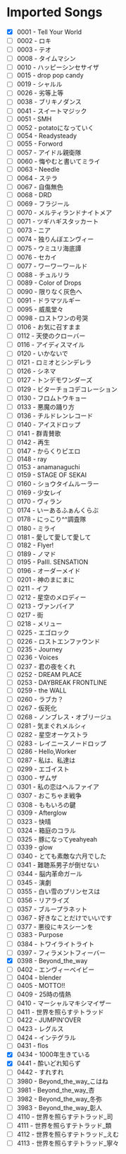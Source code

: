 # Imported Songs
  - [x] 0001 - Tell Your World
  - [ ] 0002 - ロキ
  - [ ] 0003 - テオ
  - [ ] 0008 - タイムマシン
  - [ ] 0010 - ハッピーシンセサイザ
  - [ ] 0015 - drop pop candy
  - [ ] 0019 - シャルル
  - [ ] 0026 - 劣等上等
  - [ ] 0038 - ブリキノダンス
  - [ ] 0041 - スイートマジック
  - [ ] 0051 - SMH
  - [ ] 0052 - potatoになっていく
  - [ ] 0054 - Readysteady
  - [ ] 0055 - Forword
  - [ ] 0057 - アイドル親衛隊
  - [ ] 0060 - 悔やむと書いてミライ
  - [ ] 0063 - Needle
  - [ ] 0064 - ステラ
  - [ ] 0067 - 自傷無色
  - [ ] 0068 - DRD
  - [ ] 0069 - フラジール
  - [ ] 0070 - メルティランドナイトメア
  - [ ] 0071 - ツギハギスタッカート
  - [ ] 0073 - ニア
  - [ ] 0074 - 独りんぼエンヴィー
  - [ ] 0075 - ウミユリ海底譚
  - [ ] 0076 - セカイ
  - [ ] 0077 - ワーワーワールド
  - [ ] 0088 - チュルリラ
  - [ ] 0089 - Color of Drops
  - [ ] 0090 - 限りなく灰色へ
  - [ ] 0091 - ドラマツルギー
  - [ ] 0095 - 威風堂々
  - [ ] 0098 - ロストワンの号哭
  - [ ] 0106 - お気に召すまま
  - [ ] 0112 - 天使のクローバー
  - [ ] 0116 - アイディスマイル
  - [ ] 0120 - いかないで
  - [ ] 0121 - ロミオとシンデレラ
  - [ ] 0126 - シネマ
  - [ ] 0127 - トンデモワンダーズ
  - [ ] 0129 - ビターチョコデコレーション
  - [ ] 0130 - フロムトウキョー
  - [ ] 0133 - 悪魔の踊り方
  - [ ] 0136 - チルドレンレコード
  - [ ] 0140 - アイスドロップ
  - [ ] 0141 - 群青賛歌
  - [ ] 0142 - 再生
  - [ ] 0147 - からくりピエロ
  - [ ] 0148 - ray
  - [ ] 0153 - anamanaguchi
  - [ ] 0159 - STAGE OF SEKAI
  - [ ] 0160 - ショウタイムルーラー
  - [ ] 0169 - 少女レイ
  - [ ] 0170 - ヴィラン
  - [ ] 0174 - いーあるふぁんくらぶ
  - [ ] 0178 - にっこり^^調査隊
  - [ ] 0180 - ミライ
  - [ ] 0181 - 愛して愛して愛して
  - [ ] 0182 - Flyer! 
  - [ ] 0189 - ノマド
  - [ ] 0195 - PaⅢ. SENSATION
  - [ ] 0196 - オーダーメイド
  - [ ] 0201 - 神のまにまに
  - [ ] 0211 - イフ
  - [ ] 0212 - 星空のメロディー
  - [ ] 0213 - ヴァンパイア
  - [ ] 0217 - 街
  - [ ] 0218 - メリュー
  - [ ] 0225 - エゴロック
  - [ ] 0226 - ロストエンファウンド
  - [ ] 0235 - Journey
  - [ ] 0236 - Voices
  - [ ] 0237 - 君の夜をくれ
  - [ ] 0252 - DREAM PLACE
  - [ ] 0253 - DAYBREAK FRONTLINE
  - [ ] 0259 - the WALL
  - [ ] 0260 - ラブカ？
  - [ ] 0267 - 仮死化
  - [ ] 0268 - ノンブレス・オブリージュ
  - [ ] 0281 - 気まぐれメルシィ
  - [ ] 0282 - 星空オーケストラ
  - [ ] 0283 - レイニースノードロップ
  - [ ] 0286 - Hello,Worker
  - [ ] 0287 - 私は、私達は
  - [ ] 0299 - エゴイスト
  - [ ] 0300 - ザムザ
  - [ ] 0301 - 私の恋はヘルファイア
  - [ ] 0307 - おこちゃま戦争
  - [ ] 0308 - ももいろの鍵
  - [ ] 0309 - Afterglow
  - [ ] 0323 - 快晴
  - [ ] 0324 - 箱庭のコラル
  - [ ] 0325 - 豚になってyeahyeah
  - [ ] 0339 - glow
  - [ ] 0340 - とても素敵な六月でした
  - [ ] 0341 - 難聴系男子が倒せない
  - [ ] 0344 - 脳内革命ガール
  - [ ] 0345 - 演劇
  - [ ] 0355 - 白い雪のプリンセスは
  - [ ] 0356 - リアライズ
  - [ ] 0357 - ブループラネット
  - [ ] 0367 - 好きなことだけでいいです
  - [ ] 0377 - 悪役にキスシーンを
  - [ ] 0383 - Purpose
  - [ ] 0384 - トワイライトライト
  - [ ] 0397 - フィラメントフィーバー
  - [x] 0398 - Beyond_the_way
  - [ ] 0402 - エンヴィーベイビー
  - [ ] 0404 - blender
  - [ ] 0405 - MOTTO!!
  - [ ] 0409 - 25時の情熱
  - [ ] 0410 - マーシャルマキシマイザー
  - [ ] 0411 - 世界を照らすテトラッド
  - [ ] 0422 - JUMPIN'OVER
  - [ ] 0423 - レグルス
  - [ ] 0424 - インテグラル
  - [ ] 0431 - flos
  - [x] 0434 - 1000年生きている
  - [x] 0441 - 酔いどれ知らず
  - [ ] 0442 - すれすれ
  - [ ] 3980 - Beyond_the_way_こはね
  - [ ] 3981 - Beyond_the_way_杏
  - [ ] 3982 - Beyond_the_way_冬弥
  - [ ] 3983 - Beyond_the_way_彰人
  - [ ] 4110 - 世界を照らすテトラッド_司
  - [ ] 4111 - 世界を照らすテトラッド_類
  - [ ] 4112 - 世界を照らすテトラッド_えむ
  - [ ] 4113 - 世界を照らすテトラッド_寧々